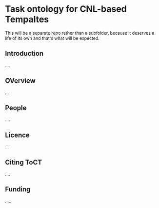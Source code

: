 # Task ontology for CNL-based Tempaltes

This will be a separate repo rather than a subfolder, because it deserves a life of its own and that's what will be expected.

## Introduction

....

## OVerview

... 

## People

....

## Licence

...

## Citing ToCT

....

## Funding

.....
